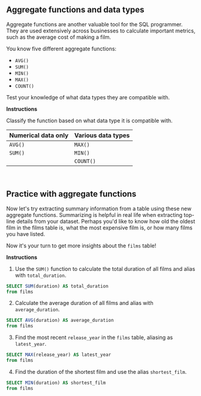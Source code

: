 ## Aggregate functions and data types
Aggregate functions are another valuable tool for the SQL programmer. They are used extensively across businesses to calculate important metrics, such as the average cost of making a film.

You know five different aggregate functions:

- `AVG()`
- `SUM()`
- `MIN()`
- `MAX()`
- `COUNT()`

Test your knowledge of what data types they are compatible with.

**Instructions**

Classify the function based on what data type it is compatible with.

| Numerical data only | Various data types |
| ------------------- | ------------------ |
| `AVG()` | `MAX()` |
| `SUM()` | `MIN()` |
|  | `COUNT()` |

<br>

## Practice with aggregate functions
Now let's try extracting summary information from a table using these new aggregate functions. Summarizing is helpful in real life when extracting top-line details from your dataset. Perhaps you'd like to know how old the oldest film in the films table is, what the most expensive film is, or how many films you have listed.

Now it's your turn to get more insights about the `films` table!

**Instructions**

1. Use the `SUM()` function to calculate the total duration of all films and alias with `total_duration`.

``` sql 
SELECT SUM(duration) AS total_duration
from films
```

2. Calculate the average duration of all films and alias with `average_duration`.

``` sql 
SELECT AVG(duration) AS average_duration
from films
```

3. Find the most recent `release_year` in the `films` table, aliasing as `latest_year`.

``` sql 
SELECT MAX(release_year) AS latest_year
from films
```

4. Find the duration of the shortest film and use the alias `shortest_film`.

``` sql 
SELECT MIN(duration) AS shortest_film
from films
```

<br>

## 